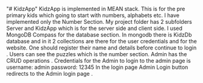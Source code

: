 "# KidzApp" 
KidzApp is implemented in MEAN stack. This is for the pre primary kids which going to start with numbers, alphabets etc. I have implemented only the Number Section. My project folder has 2 subfolders Server and KidzApp which is for the server side and client side. I used MongoDB Compass for the database section.
 In mongodb there is KidzDb database and in it 2 collections are there for the user credentials and for the website. One should register their name and details before continue to login . 
Users can see the puzzles which is the number section.
Admin has the CRUD operations . Credentials for the Admin to login to the admin page is 
username: admin
password: 12345
In the login page Admin Login button redirects to the Admin login page .
